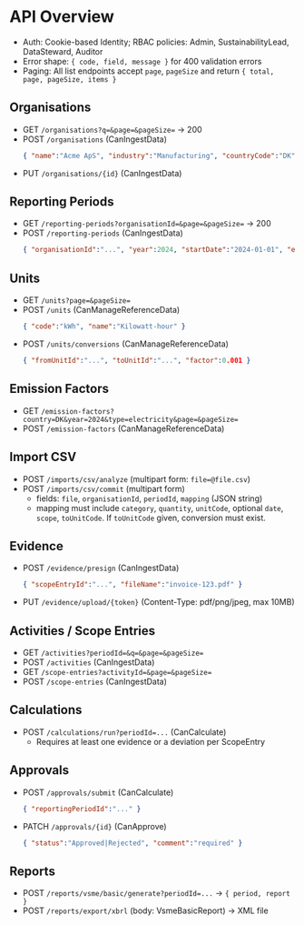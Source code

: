 # API Overview

- Auth: Cookie-based Identity; RBAC policies: Admin, SustainabilityLead, DataSteward, Auditor
- Error shape: `{ code, field, message }` for 400 validation errors
- Paging: All list endpoints accept `page`, `pageSize` and return `{ total, page, pageSize, items }`

## Organisations
- GET `/organisations?q=&page=&pageSize=` -> 200
- POST `/organisations` (CanIngestData)
  ```json
  { "name":"Acme ApS", "industry":"Manufacturing", "countryCode":"DK", "organizationNumber":"12345678" }
  ```
- PUT `/organisations/{id}` (CanIngestData)

## Reporting Periods
- GET `/reporting-periods?organisationId=&page=&pageSize=` -> 200
- POST `/reporting-periods` (CanIngestData)
  ```json
  { "organisationId":"...", "year":2024, "startDate":"2024-01-01", "endDate":"2024-12-31" }
  ```

## Units
- GET `/units?page=&pageSize=`
- POST `/units` (CanManageReferenceData)
  ```json
  { "code":"kWh", "name":"Kilowatt-hour" }
  ```
- POST `/units/conversions` (CanManageReferenceData)
  ```json
  { "fromUnitId":"...", "toUnitId":"...", "factor":0.001 }
  ```

## Emission Factors
- GET `/emission-factors?country=DK&year=2024&type=electricity&page=&pageSize=`
- POST `/emission-factors` (CanManageReferenceData)

## Import CSV
- POST `/imports/csv/analyze` (multipart form: `file=@file.csv`)
- POST `/imports/csv/commit` (multipart form)
  - fields: `file`, `organisationId`, `periodId`, `mapping` (JSON string)
  - mapping must include `category`, `quantity`, `unitCode`, optional `date`, `scope`, `toUnitCode`. If `toUnitCode` given, conversion must exist.

## Evidence
- POST `/evidence/presign` (CanIngestData)
  ```json
  { "scopeEntryId":"...", "fileName":"invoice-123.pdf" }
  ```
- PUT `/evidence/upload/{token}` (Content-Type: pdf/png/jpeg, max 10MB)

## Activities / Scope Entries
- GET `/activities?periodId=&q=&page=&pageSize=`
- POST `/activities` (CanIngestData)
- GET `/scope-entries?activityId=&page=&pageSize=`
- POST `/scope-entries` (CanIngestData)

## Calculations
- POST `/calculations/run?periodId=...` (CanCalculate)
  - Requires at least one evidence or a deviation per ScopeEntry

## Approvals
- POST `/approvals/submit` (CanCalculate)
  ```json
  { "reportingPeriodId":"..." }
  ```
- PATCH `/approvals/{id}` (CanApprove)
  ```json
  { "status":"Approved|Rejected", "comment":"required" }
  ```

## Reports
- POST `/reports/vsme/basic/generate?periodId=...` -> `{ period, report }`
- POST `/reports/export/xbrl` (body: VsmeBasicReport) -> XML file
